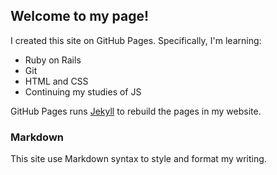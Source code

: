 


## Welcome to my page!

I created this site on GitHub Pages. Specifically, I'm learning:
* Ruby on Rails
* Git
* HTML and CSS
* Continuing my studies of JS

GitHub Pages runs [Jekyll](https://jekyllrb.com/) to rebuild the pages in my website. 

### Markdown

This site use Markdown syntax to style and format my writing.

